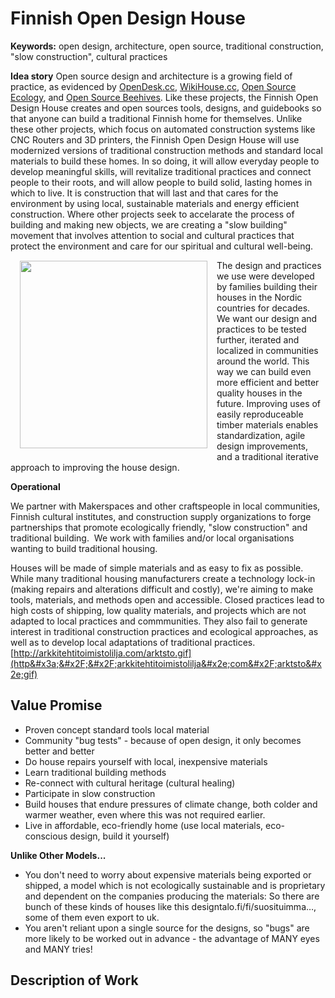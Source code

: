 Finnish Open Design House
=========================

**Keywords:** open design, architecture, open source, traditional construction, &quot;slow construction&quot;, cultural practices

**Idea story**
Open source design and architecture is a growing field of practice, as evidenced by [OpenDesk.cc](http://www.opendesk.cc), [WikiHouse.cc](http://www.wikihouse.cc/), [Open Source Ecology](http://opensourceecology.org), and [Open Source Beehives](http://opensourcebeehives.net). Like these projects, the Finnish Open Design House creates and open sources tools, designs, and guidebooks so that anyone can build a traditional Finnish home for themselves. Unlike these other projects, which focus on automated construction systems like CNC Routers and 3D printers, the Finnish Open Design House will use modernized versions of traditional construction methods and standard local materials to build these homes. In so doing, it will allow everyday people to develop meaningful skills, will revitalize traditional practices and connect people to their roots, and will allow people to build solid, lasting homes in which to live. It is construction that will last and that cares for the environment by using local, sustainable materials and energy efficient construction. Where other projects seek to accelarate the process of building and making new objects, we are creating a "slow building" movement that involves attention to social and cultural practices that protect the environment and care for our spiritual and cultural well-being.
<img src="http://media-cache-ec0.pinimg.com/originals/63/86/95/6386959f542617938cfe5cdd29a702e3.jpg" height="300" align="left" hspace="15" vspace="15" />

The design and practices we use were developed by families building their houses in the Nordic countries for decades. We want our design and practices to be tested further, iterated and localized in communities around the world. This way we can build even more efficient and better quality houses in the future. Improving uses of easily reproduceable timber materials enables standardization, agile design improvements, and a traditional iterative approach to improving the house design.

**Operational**

We partner with Makerspaces and other craftspeople in local communities, Finnish cultural institutes, and construction supply organizations to forge partnerships that promote ecologically friendly, &quot;slow construction&quot; and traditional building.&nbsp; We work with families and&#x2F;or local organisations wanting to build traditional housing.

Houses will be made of simple materials and as easy to fix as possible. While many traditional housing manufacturers create a technology lock-in (making repairs and alterations difficult and costly), we're aiming to make tools, materials, and methods open and accessible. Closed practices lead to high costs of shipping, low quality materials, and projects which are not adapted to local practices and commmunities. They also fail to generate interest in traditional construction practices and ecological approaches, as well as to develop local adaptations of traditional practices. 
[http://arkkitehtitoimistolilja.com/arktsto.gif](http&#x3a;&#x2F;&#x2F;arkkitehtitoimistolilja&#x2e;com&#x2F;arktsto&#x2e;gif)

Value Promise
-------------

*   Proven concept standard tools local material
*   Community &quot;bug tests&quot; - because of open design, it only becomes better and better
*   Do house repairs yourself with local, inexpensive materials
*   Learn traditional building methods
*   Re-connect with cultural heritage (cultural healing)
*   Participate in slow construction
*   Build houses that endure pressures of climate change, both colder and warmer weather, even where this was not required earlier.
*   Live in affordable, eco-friendly home (use local materials, eco-conscious design, build it yourself)

**Unlike Other Models...**
*   You don&#x27;t need to worry about expensive materials being exported or shipped, a model which is not ecologically sustainable and is proprietary and dependent on the companies producing the materials: So there are bunch of these kinds of houses like this designtalo.fi&#x2F;fi&#x2F;suosituimma&#8230;, some of them even export to uk.
*   You aren&#x27;t reliant upon a single source for the designs, so &quot;bugs&quot; are more likely to be worked out in advance - the advantage of MANY eyes and MANY tries!


Description of Work
-------------------

